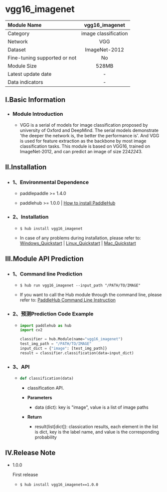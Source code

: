 # vgg16_imagenet

|Module Name|vgg16_imagenet|
| :--- | :---: |
|Category|image classification|
|Network|VGG|
|Dataset|ImageNet-2012|
|Fine-tuning supported or not|No|
|Module Size|528MB|
|Latest update date|-|
|Data indicators|-|


## I.Basic Information



- ### Module Introduction

  - VGG is a serial of models for image classification proposed by university of Oxford and DeepMind. The serial models demonstrate 'the deeper the network is, the better the performance is'. And VGG is used for feature extraction as the backbone by most image classification tasks. This module is based on VGG16, trained on ImageNet-2012, and can predict an image of size 224*224*3.

## II.Installation

- ### 1、Environmental Dependence  

  - paddlepaddle >= 1.4.0  

  - paddlehub >= 1.0.0  | [How to install PaddleHub](../../../../docs/docs_en/get_start/installation.rst)


- ### 2、Installation

  - ```shell
    $ hub install vgg16_imagenet
    ```
  - In case of any problems during installation, please refer to: [Windows_Quickstart](../../../../docs/docs_en/get_start/windows_quickstart.md) | [Linux_Quickstart](../../../../docs/docs_en/get_start/linux_quickstart.md) | [Mac_Quickstart](../../../../docs/docs_en/get_start/mac_quickstart.md)

## III.Module API Prediction

- ### 1、Command line Prediction

  - ```shell
    $ hub run vgg16_imagenet --input_path "/PATH/TO/IMAGE"
    ```
  - If you want to call the Hub module through the command line, please refer to: [PaddleHub Command Line Instruction](../../../../docs/docs_ch/tutorial/cmd_usage.rst)

- ### 2、预测Prediction Code Example

  - ```python
    import paddlehub as hub
    import cv2

    classifier = hub.Module(name="vgg16_imagenet")
    test_img_path = "/PATH/TO/IMAGE"
    input_dict = {"image": [test_img_path]}
    result = classifier.classification(data=input_dict)
    ```

- ### 3、API

  - ```python
    def classification(data)
    ```
    - classification API.
    - **Parameters**
      - data (dict): key is "image", value is a list of image paths

    - **Return**
      - result(list[dict]): classication results, each element in the list is dict, key is the label name, and value is the corresponding probability





## IV.Release Note

* 1.0.0

  First release

  - ```shell
    $ hub install vgg16_imagenet==1.0.0
    ```
